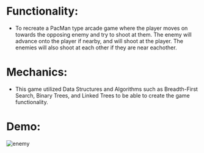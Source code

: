 # Functionality:
- To recreate a PacMan type arcade game where the player moves on towards the opposing enemy and try to shoot at them. The enemy will advance onto the player if nearby, and will shoot at the player. The enemies will also shoot at each other if they are near eachother. 

# Mechanics:
- This game utilized Data Structures and Algorithms such as Breadth-First Search, Binary Trees, and Linked Trees to be able to create the game functionality.

# Demo:
![enemy](https://user-images.githubusercontent.com/44532267/216748744-bd7a5d73-1f94-4fba-8c7b-3333ca67f3d0.gif)
